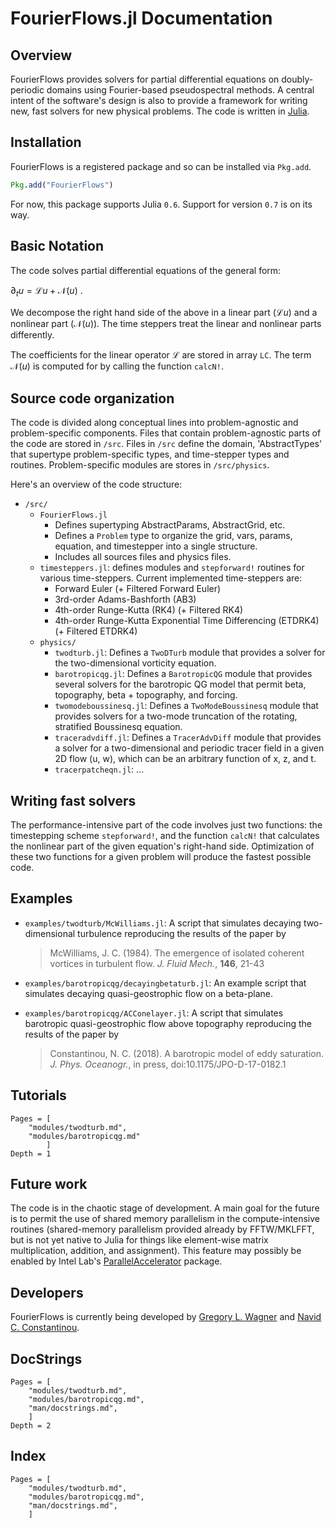 # FourierFlows.jl Documentation


## Overview

FourierFlows provides solvers for partial differential equations on
doubly-periodic domains using Fourier-based pseudospectral methods.
A central intent of the software's design is also to provide a framework
for writing new, fast solvers for new physical problems.
The code is written in [Julia](https://julialang.org).


## Installation

FourierFlows is a registered package and so can be installed via `Pkg.add`.

```julia
Pkg.add("FourierFlows")
```

For now, this package supports Julia `0.6`. Support for version `0.7` is on its
way.


## Basic Notation

The code solves partial differential equations of the general form:

$\partial_t u = \mathcal{L}u + \mathcal{N}(u)\ .$

We decompose the right hand side of the above in a linear part ($\mathcal{L}u$)
and a nonlinear part ($\mathcal{N}(u)$). The time steppers treat the linear and
nonlinear parts differently.

The coefficients for the linear operator $\mathcal{L}$ are stored in array `LC`.
The term $\mathcal{N}(u)$ is computed for by calling the function `calcN!`.


## Source code organization

The code is divided along conceptual lines into problem-agnostic and
problem-specific components. Files that contain problem-agnostic parts
of the code are stored in `/src`. Files in `/src` define the domain,
'AbstractTypes' that supertype problem-specific types, and
time-stepper types and routines. Problem-specific modules are stores
in `/src/physics`.

Here's an overview of the code structure:

- `/src/`
    - `FourierFlows.jl`
        - Defines supertyping AbstractParams, AbstractGrid, etc.
        - Defines a `Problem` type to organize the grid, vars, params,
            equation, and timestepper into a single structure.
        - Includes all sources files and physics files.
   - `timesteppers.jl`: defines modules and `stepforward!` routines for
        various time-steppers. Current implemented time-steppers are:
        - Forward Euler (+ Filtered Forward Euler)
        - 3rd-order Adams-Bashforth (AB3)
        - 4th-order Runge-Kutta (RK4) (+ Filtered RK4)
        - 4th-order Runge-Kutta Exponential Time Differencing (ETDRK4)
        (+ Filtered ETDRK4)
    - `physics/`
        - `twodturb.jl`: Defines a `TwoDTurb` module that provides a
                solver for the two-dimensional vorticity equation.
        - `barotropicqg.jl`: Defines a `BarotropicQG` module that provides
                several solvers for the barotropic QG model that permit beta,
                topography, beta + topography, and forcing.
        - `twomodeboussinesq.jl`: Defines a `TwoModeBoussinesq` module
                that provides solvers for a two-mode truncation of the
                rotating, stratified Boussinesq equation.
        - `traceradvdiff.jl`: Defines a `TracerAdvDiff` module that
                provides a solver for a two-dimensional and periodic tracer
                field in a given 2D flow (u, w), which can be an arbitrary
                function of x, z, and t.
        - `tracerpatcheqn.jl`: ...


## Writing fast solvers

The performance-intensive part of the code involves just two functions: the
timestepping scheme `stepforward!`, and the function `calcN!` that
calculates the nonlinear part of the given equation's right-hand side.
Optimization of these two functions for a given problem will produce the
fastest possible code.


## Examples

- `examples/twodturb/McWilliams.jl`: A script that simulates decaying two-dimensional turbulence reproducing the results of the paper by

  > McWilliams, J. C. (1984). The emergence of isolated coherent vortices in turbulent flow. *J. Fluid Mech.*, **146**, 21-43

- `examples/barotropicqg/decayingbetaturb.jl`: An example script that simulates decaying quasi-geostrophic flow on a beta-plane.

- `examples/barotropicqg/ACConelayer.jl`: A script that simulates barotropic quasi-geostrophic flow above topography reproducing the results of the paper by

  > Constantinou, N. C. (2018). A barotropic model of eddy saturation. *J. Phys. Oceanogr.*, in press, doi:10.1175/JPO-D-17-0182.1



## Tutorials

```@contents
Pages = [
    "modules/twodturb.md",
    "modules/barotropicqg.md"
        ]
Depth = 1
```


## Future work

The code is in the chaotic stage of development. A main goal for the future
is to permit the use of shared memory parallelism in the compute-intensive
routines (shared-memory parallelism provided already by FFTW/MKLFFT, but
is not yet native to Julia for things like element-wise matrix multiplication,
addition, and assignment). This feature may possibly be enabled by
Intel Lab's
[ParallelAccelerator](https://github.com/IntelLabs/ParallelAccelerator.jl)
package.

## Developers

FourierFlows is currently being developed by [Gregory L. Wagner](https://glwagner.github.io) and [Navid C. Constantinou](http://www.navidconstantinou.com).

## DocStrings

```@contents
Pages = [
    "modules/twodturb.md",
    "modules/barotropicqg.md",
    "man/docstrings.md",
    ]
Depth = 2
```

## Index

```@index
Pages = [
    "modules/twodturb.md",
    "modules/barotropicqg.md",
    "man/docstrings.md",
    ]
```
